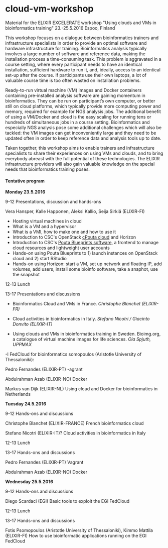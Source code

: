 # cloud-vm-workshop
Material for the ELIXIR EXCELERATE workshop "Using clouds and VMs in bioinformatics training" 23.-25.5.2016 Espoo, Finland

This workshop focuses on a dialogue between bioinformatics trainers and infrastructure specialists in order to provide an optimal software and hardware infrastructure for training. Bioinformatics analysis typically involves a large number of software and reference data, making the installation process a time-consuming task. This problem is aggravated in a course setting, where every participant needs to have an identical installation, sufficient hardware to run it, and, ideally, access to an identical set-up after the course. If participants use their own laptops, a lot of valuable course time is too often wasted on installation problems.

Ready-to-run virtual machine (VM) images and Docker containers containing pre-installed analysis software are gaining momentum in bioinformatics. They can be run on participant’s own computer, or better still on cloud platforms, which typically provide more computing power and memory, required for example for NGS analysis jobs. The additional benefit of using a VM/Docker and cloud is the easy scaling for running tens or hundreds of simultaneous jobs in a course setting. Bioinformatics and especially NGS analysis pose some additional challenges which will also be tackled: the VM images can get inconveniently large and they need to be updated often in order to keep reference data and analysis tools up to date.

Taken together, this workshop aims to enable trainers and infrastructure specialists to share their experiences on using VMs and clouds, and to bring everybody abreast with the full potential of these technologies. The ELIXIR infrastructure providers will also gain valuable knowledge on the special needs that bioinformatics training poses. 

#### Tentative program

**Monday 23.5.2016**

9-12 Presentations, discussion and hands-ons

Vera Hansper, Kalle Happonen, Aleksi Kallio, Seija Sirkiä (ELIXIR-FI)
- Hosting virtual machines in cloud
- What is a VM and a hypervisor
- What is a VMI, how to make one and how to use it
- Introduction to CSC's OpenStack [cPouta cloud](https://research.csc.fi/pouta-user-guide) and Horizon
- Introduction to CSC's [Pouta Blueprints software](https://github.com/CSC-IT-Center-for-Science/pouta-blueprints), a frontend to manage cloud resources and lightweight user accounts
- Hands-on using Pouta Blueprints to 1) launch instances on OpenStack cloud and 2) start RStudio
- Hands-on using Horizon: start a VM, set up network and floating IP, add volumes, add users, install some bioinfo software, take a snaphot, use the snapshot

12-13 Lunch

13-17 Presentations and discussions

- Bioinformatics Cloud and VMs in France. *Christophe Blanchet (ELIXIR-FR)*

- Cloud activities in bioinformatics in Italy. *Stefano Nicotri / Giacinto Donvito (ELIXIR-IT)* 

- Using clouds and VMs in bioinformatics training in Sweden. Bioimg.org, a catalogue of virtual machine images for life sciences. *Ola Spjuth, UPPMAX*  

-I FedCloud for bioinformatics somopoulos (Aristotle University of Thessaloniki): 

Pedro Fernandes (ELIXIR-PT)
-agrant

Abdulrahman Azab (ELIXIR-NO)
Docker

Markus van Dijk (ELIXIR-NL)
Using cloud and Docker for bioinformatics in Netherlands

**Tuesday 24.5.2016**

9-12 Hands-ons and discussions

Christophe Blanchet (ELIXIR-FRANCE)
French bioinformatics cloud

Stefano Nicotri (ELIXIR-IT)?
Cloud activities in bioinformatics in Italy

12-13 Lunch

13-17 Hands-ons and discussions

Pedro Fernandes (ELIXIR-PT)
Vagrant

Abdulrahman Azab (ELIXIR-NO)
Docker

**Wednesday 25.5.2016**

9-12 Hands-ons and discussions

Diego Scardaci (EGI)
Basic tools to exploit the EGI FedCloud

12-13 Lunch

13-17 Hands-ons and discussions

Fotis Psomopoulos (Aristotle University of Thessaloniki), Kimmo Mattila (ELIXIR-FI)
How to use bioinformatic applications running on the EGI FedCloud

